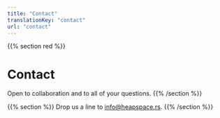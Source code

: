 ```yaml
---
title: "Contact"
translationKey: "contact"
url: "contact"
---
```


{{% section red %}}
# Contact
Open to collaboration and to all of your questions.
{{% /section %}}

{{% section %}}
Drop us a line to [info@heapspace.rs](mailto:info@heapspace.rs).
{{% /section %}}